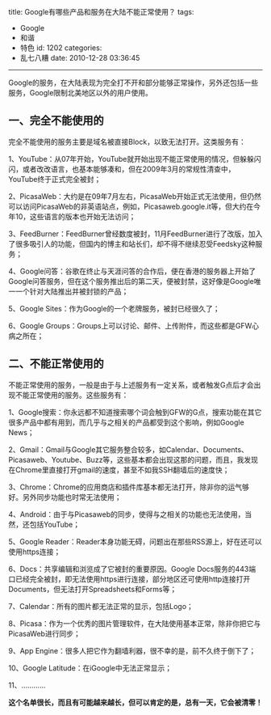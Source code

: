 title: Google有哪些产品和服务在大陆不能正常使用？
tags:
  - Google
  - 和谐
  - 特色
id: 1202
categories:
  - 乱七八糟
date: 2010-12-28 03:36:45
---

Google的服务，在大陆表现为完全打不开和部分能够正常操作，另外还包括一些服务，Google限制北美地区以外的用户使用。

## 一、完全不能使用的

完全不能使用的服务主要是域名被直接Block，以致无法打开。这类服务有：

1、YouTube：从07年开始，YouTube就开始出现不能正常使用的情况，但躲躲闪闪，或者改改语言，也基本能够凑和，但在2009年3月的常规性清查中，YouTube终于正式完全被封；

2、PicasaWeb：大约是在09年7月左右，PicasaWeb开始正式无法使用，但仍然可以访问PicasaWeb的非英语站点，例如，Picasaweb.google.it等，但大约在今年10，这些语言的版本也开始无法访问；

3、FeedBurner：FeedBurner曾经数度被封，11月FeedBurner进行了改版，加入了很多吸引人的功能，但国内的博主和站长们，却不得不继续忍受Feedsky这种服务；

4、Google问答：谷歌在终止与天涯问答的合作后，便在香港的服务器上开始了Google问答服务，但在这个服务推出后的第二天，便被封禁，这好像是Google唯一一个针对大陆推出并被封锁的产品；

<!--more-->

5、Google Sites：作为Google的一个老牌服务，被封已经很久了；

6、Google Groups：Groups上可以讨论、邮件、上传附件，而这些都是GFW心病之所在；

## 二、不能正常使用的

不能正常使用的服务，一般是由于与上述服务有一定关系，或者触发G点后才会出现不能正常使用的服务。这些服务有：

1、Google搜索：你永远都不知道搜索哪个词会触到GFW的G点，搜索功能在其它很多产品中都有用到，而几乎与之相关的产品都受到这个影响，例如Google News；

2、Gmail：Gmail与Google其它服务整合较多，如Calendar、Documents、Picasaweb、Youtube、Buzz等，这些基本都会出现这那的问题，而且，我发现在Chrome里直接打开gmail的速度，甚至不如我SSH翻墙后的速度快；

3、Chrome：Chrome的应用商店和插件库基本都无法打开，除非你的运气够好。另外同步功能也时常无法使用；

4、Android：由于与Picasaweb的同步，使得与之相关的功能也无法使用，当然，还包括YouTube；

5、Google Reader：Reader本身功能无碍，问题出在那些RSS源上，好在还可以使用https连接；

6、Docs：共享编辑和浏览成了它被封的重要原因。Google Docs服务的443端口已经完全被封，即无法使用https进行连接，部分地区还可使用http连接打开Documents，但无法打开Spreadsheets和Forms等；

7、Calendar：所有的图片都无法正常的显示，包括Logo；

8、Picasa：作为一个优秀的图片管理软件，在大陆使用基本正常，除非你把它与PicasaWeb进行同步；

9、App Engine：很多人把它作为翻墙利器，很不幸的是，前不久终于倒下了；

10、Google Latitude：在iGoogle中无法正常显示；

11、…………

**这个名单很长，而且有可能越来越长，但可以肯定的是，总有一天，它会被清零！**